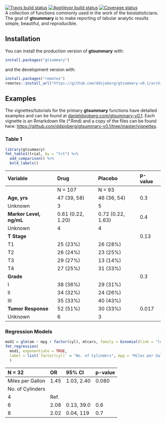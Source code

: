 
<!-- README.md is generated from README.Rmd. Please edit that file -->

<!-- badges: start -->

[![Travis build
status](https://travis-ci.org/ddsjoberg/gtsummary-v0.1.svg?branch=master)](https://travis-ci.org/ddsjoberg/gtsummary-v0.1)
[![AppVeyor build
status](https://ci.appveyor.com/api/projects/status/github/ddsjoberg/gtsummary-v0-1?branch=master&svg=true)](https://ci.appveyor.com/project/ddsjoberg/gtsummary-v0-1)
[![Coverage
status](https://codecov.io/gh/ddsjoberg/gtsummary-v0.1/branch/master/graph/badge.svg)](https://codecov.io/github/ddsjoberg/gtsummary-v0.1?branch=master)  
A collection of functions commonly used in the work of the
biostatisticians. The goal of **gtsummary** is to make reporting of
tabular analytic results simple, beautiful, and reproducible.  
<!-- badges: end -->

## Installation

You can install the production version of **gtsummary** with:

``` r
install.packages("gtsummary")
```

and the development version with:

``` r
install.packages("remotes")
remotes::install_url("https://github.com/ddsjoberg/gtsummary-v0.1/archive/master.zip")
```

## Examples

The vignettes/tutorials for the primary **gtsummary** functions have
detailed examples and can be found at
[danieldsjoberg.com/gtsummary-v0.1](http://www.danieldsjoberg.com/gtsummary-v0.1).
Each vignette is an Rmarkdown file (\*.Rmd) and a copy of the files can
be found here:
<https://github.com/ddsjoberg/gtsummary-v0.1/tree/master/vignettes>.

### Table 1

``` r
library(gtsummary)
fmt_table1(trial, by = "trt") %>% 
  add_comparison() %>% 
  bold_labels()
```

| Variable                | Drug              | Placebo           | p-value |
| :---------------------- | :---------------- | :---------------- | :------ |
|                         | N = 107           | N = 93            |         |
| **Age, yrs**            | 47 (39, 58)       | 46 (36, 54)       | 0.3     |
| Unknown                 | 3                 | 5                 |         |
| **Marker Level, ng/mL** | 0.61 (0.22, 1.20) | 0.72 (0.22, 1.63) | 0.4     |
| Unknown                 | 4                 | 4                 |         |
| **T Stage**             |                   |                   | 0.13    |
| T1                      | 25 (23%)          | 26 (28%)          |         |
| T2                      | 26 (24%)          | 23 (25%)          |         |
| T3                      | 29 (27%)          | 13 (14%)          |         |
| T4                      | 27 (25%)          | 31 (33%)          |         |
| **Grade**               |                   |                   | 0.3     |
| I                       | 38 (36%)          | 29 (31%)          |         |
| II                      | 34 (32%)          | 24 (26%)          |         |
| III                     | 35 (33%)          | 40 (43%)          |         |
| **Tumor Response**      | 52 (51%)          | 30 (33%)          | 0.017   |
| Unknown                 | 6                 | 3                 |         |

### Regression Models

``` r
mod1 = glm(am ~ mpg + factor(cyl), mtcars, family = binomial(link = "logit"))
fmt_regression(
  mod1, exponentiate = TRUE, 
  label = list(`factor(cyl)` = "No. of Cylinders", mpg = "Miles per Gallon")
  )
```

| N = 32           | OR   | 95% CI     | p-value |
| :--------------- | :--- | :--------- | :------ |
| Miles per Gallon | 1.45 | 1.03, 2.40 | 0.080   |
| No. of Cylinders |      |            |         |
| 4                | Ref. |            |         |
| 6                | 2.08 | 0.13, 39.0 | 0.6     |
| 8                | 2.02 | 0.04, 119  | 0.7     |
